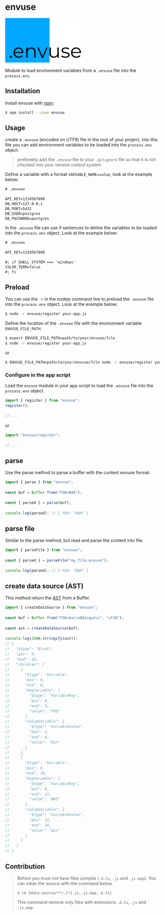 # envuse

![](./assets/brand/brand@250w.png)

Module to load environment variables from a `.envuse` file into the `process.env`.

## Installation

Install envuse with [npm](https://www.npmjs.com/):

```sh
$ npm install --save envuse
```

## Usage

create a `.envuse` (encoded on UTF8) file in the root of your project, into this file you can add environment variables to be loaded into the `process.env` object.

> preferebly add the `.envuse` file to your `.gitignore` file so that it is not checked into your version control system

Define a variable with a format `VARIABLE_NAME=value`, look at the example below:

```envuse
# .envuse

API_KEY=1234567890
DB_HOST=127.0.0.1
DB_PORT=5432
DB_USER=postgres
DB_PASSWORD=postgres
```

In the `.envuse` file can use if sentences to define the variables to be loaded into the `process.env` object. Look at the example below:

```envuse
# .envuse

API_KEY=1234567890

#; if SHELL_SYSTEM === 'windows'
COLOR_TERM=false
#; fi
```

## Preload

You can use the `-r` in the nodejs command line to preload the `.envuse` file into the `process.env` object. Look at the example below:

```sh
$ node -r envuse/register your-app.js
```

Define the location of the `.envuse` file with the environment variable `ENVUSE_FILE_PATH`:

```sh
$ export ENVUSE_FILE_PATH=path/to/your/envuse/file
$ node -r envuse/register your-app.js
```

or

```sh
$ ENVUSE_FILE_PATH=path/to/your/envuse/file node -r envuse/register your-app.js
```

### Configure in the app script

Load the `envuse` module in your app script to load the `.envuse` file into the `process.env` object.

```ts
import { register } from "envuse";
register();

// ...
```

or

```ts
import "envuse/register";

// ...
```

## parse

Use the parse method to parse a buffer with the content envuse format.

```ts
import { parse } from "envuse";

const buf = Buffer.from("FOO=BAR");

const { parsed } = parse(buf);

console.log(parsed); // { FOO: "BAR" }
```

## parse file

Similar to the parse method, but read and parse the content into file.

```ts
import { parseFile } from "envuse";

const { parsed } = parseFile("my_file.envuse");

console.log(parsed); // { FOO: "BAR" }
```

## create data source (AST)

This method return the [AST](https://en.wikipedia.org/wiki/Abstract_syntax_tree) from a Buffer.

```ts
import { createDataSource } from "envuse";

const buf = Buffer.from("FOO=bar\nBAZ=qux\n", "utf8");

const ast = createDataSource(buf);

console.log(JSON.stringify(ast));
// {
//   "$type": "Block",
//   "pos": 0,
//   "end": 16,
//   "children": [
//     {
//       "$type": "Variable",
//       "pos": 0,
//       "end": 8,
//       "keyVariable": {
//         "$type": "VariableKey",
//         "pos": 0,
//         "end": 3,
//         "value": "FOO"
//       },
//       "valueVariable": {
//         "$type": "VariableValue",
//         "pos": 4,
//         "end": 8,
//         "value": "bar"
//       }
//     },
//     {
//       "$type": "Variable",
//       "pos": 8,
//       "end": 16,
//       "keyVariable": {
//         "$type": "VariableKey",
//         "pos": 8,
//         "end": 11,
//         "value": "BAZ"
//       },
//       "valueVariable": {
//         "$type": "VariableValue",
//         "pos": 12,
//         "end": 16,
//         "value": "qux"
//       }
//     }
//   ]
// }
```

## Contribution

> Before you must not have files compile (`.d.ts`, `.js` and `.js.map`). You can clean the source with the command below.
>
> ```shell
> $ rm {data-source/**/,}*{.js,.js.map,.d.ts}
> ```
>
> This command remove only files with extensions `.d.ts`, `.js` and `.js.map`.
